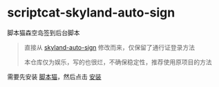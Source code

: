 # scriptcat-skyland-auto-sign
脚本猫森空岛签到后台脚本

> 直接从 [skyland-auto-sign](https://github.com/xxyz30/skyland-auto-sign) 修改而来，仅保留了通行证登录方法
>
> 本仓库仅为娱乐，写的也很烂，不确保稳定性，推荐使用原项目的方法

需要先安装 [脚本猫](https://github.com/scriptscat/scriptcat)，然后点击 [安装](https://github.com/monSteRhhe/scriptcat-skyland-auto-sign/raw/main/skyland-auto-sign.user.js)
